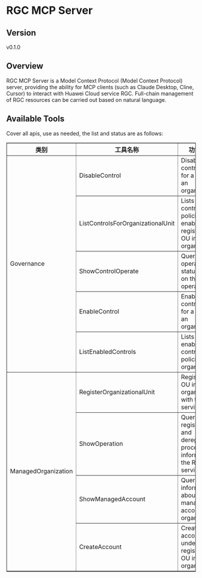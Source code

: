 # RGC MCP Server 


## Version
v0.1.0

## Overview

RGC MCP Server is a Model Context Protocol (Model Context Protocol) server, providing the ability for MCP clients (such as Claude Desktop, Cline, Cursor) to interact with Huawei Cloud service RGC. Full-chain management of RGC resources can be carried out based on natural language.

## Available Tools
Cover all apis, use as needed, the list and status are as follows:

<html>
    <head></head>
    <body>
        <table border="1" cellspacing="0" cellpadding="5">
            <tbody>
                <tr>
                    <th>类别</th>
                    <th>工具名称</th>
                    <th>功能描述</th>
                    <th>状态</th>
                </tr>
                <tr>
                    <td rowspan="5">Governance</td>
                    <td>DisableControl</td>
                    <td>Disable a control policy for a unit in an organization.</td>
                    <td>To be tested</td>
                </tr>
                <tr>
                    <td>ListControlsForOrganizationalUnit</td>
                    <td>Lists all control policies enabled by a registered OU in the organization.</td>
                    <td>To be tested</td>
                </tr>
                <tr>
                    <td>ShowControlOperate</td>
                    <td>Query the operation status based on the operation ID.</td>
                    <td>To be tested</td>
                </tr>
                <tr>
                    <td>EnableControl</td>
                    <td>Enable a control policy for a unit in an organization.</td>
                    <td>To be tested</td>
                </tr>
                <tr>
                    <td>ListEnabledControls</td>
                    <td>Lists all enabled control policies in the organization.</td>
                    <td>To be tested</td>
                </tr>
                <tr>
                    <td rowspan="4">ManagedOrganization</td>
                    <td>RegisterOrganizationalUnit</td>
                    <td>Register an OU in the organization with the RGC service.</td>
                    <td>To be tested</td>
                </tr>
                <tr>
                    <td>ShowOperation</td>
                    <td>Query the registration and deregistration process information in the RGC service.</td>
                    <td>To be tested</td>
                </tr>
                <tr>
                    <td>ShowManagedAccount</td>
                    <td>Query information about a management account in an organization.</td>
                    <td>To be tested</td>
                </tr>
                <tr>
                    <td>CreateAccount</td>
                    <td>Create an account under a registered OU in the organization.</td>
                    <td>To be tested</td>
                </tr>
            </tbody>
        </table>
    </body>
</html>
